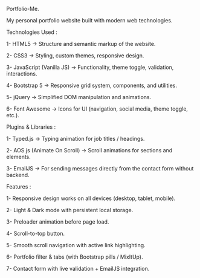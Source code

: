 Portfolio-Me.

My personal portfolio website built with modern web technologies.

Technologies Used :

1- HTML5 → Structure and semantic markup of the website.

2- CSS3 → Styling, custom themes, responsive design.

3- JavaScript (Vanilla JS) → Functionality, theme toggle, validation, interactions.

4- Bootstrap 5 → Responsive grid system, components, and utilities.

5- jQuery → Simplified DOM manipulation and animations.

6- Font Awesome → Icons for UI (navigation, social media, theme toggle, etc.).

Plugins & Libraries :

1- Typed.js → Typing animation for job titles / headings.

2- AOS.js (Animate On Scroll) → Scroll animations for sections and elements.

3- EmailJS → For sending messages directly from the contact form without backend.

Features :

1- Responsive design works on all devices (desktop, tablet, mobile).

2- Light & Dark mode with persistent local storage.

3- Preloader animation before page load.

4- Scroll-to-top button.

5- Smooth scroll navigation with active link highlighting.

6- Portfolio filter & tabs (with Bootstrap pills / MixItUp).

7- Contact form with live validation + EmailJS integration.
